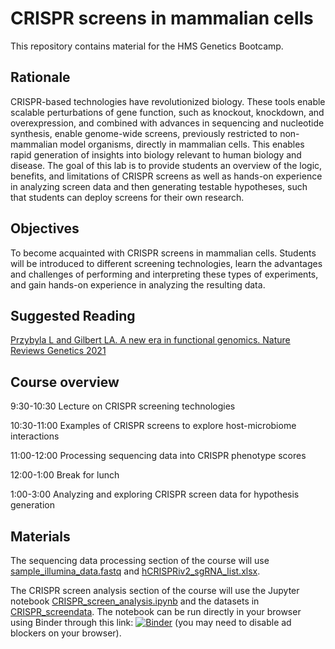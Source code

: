 # CRISPR screens in mammalian cells

This repository contains material for the HMS Genetics Bootcamp.

## Rationale
CRISPR-based technologies have revolutionized biology. These tools enable scalable perturbations of gene function, such as knockout, knockdown, and overexpression, and combined with advances in sequencing and nucleotide synthesis, enable genome-wide screens, previously restricted to non-mammalian model organisms, directly in mammalian cells. This enables rapid generation of insights into biology relevant to human biology and disease. The goal of this lab is to provide students an overview of the logic, benefits, and limitations of CRISPR screens as well as hands-on experience in analyzing screen data and then generating testable hypotheses, such that students can deploy screens for their own research.

## Objectives
To become acquainted with CRISPR screens in mammalian cells. Students will be introduced to different screening technologies, learn the advantages and challenges of performing and interpreting these types of experiments, and gain hands-on experience in analyzing the resulting data.

## Suggested Reading
[Przybyla L and Gilbert LA. A new era in functional genomics. Nature Reviews Genetics 2021](https://doi.org/10.1038/s41576-021-00409-w)


## Course overview
9:30-10:30  Lecture on CRISPR screening technologies

10:30-11:00 Examples of CRISPR screens to explore host-microbiome interactions

11:00-12:00 Processing sequencing data into CRISPR phenotype scores

12:00-1:00  Break for lunch

1:00-3:00   Analyzing and exploring CRISPR screen data for hypothesis generation

## Materials
The sequencing data processing section of the course will use [sample_illumina_data.fastq](sample_illumina_data.fastq) and [hCRISPRiv2_sgRNA_list.xlsx](hCRISPRiv2_sgRNA_list.xlsx).

The CRISPR screen analysis section of the course will use the Jupyter notebook [CRISPR_screen_analysis.ipynb](CRISPR_screen_analysis.ipynb) and the datasets in [CRISPR_screendata](CRISPR_screendata). The notebook can be run directly in your browser using Binder through this link: [![Binder](https://mybinder.org/badge_logo.svg)](https://mybinder.org/v2/gh/nolanmaier/2023_GeneticsBootcamp/HEAD?labpath=CRISPR_screen_analysis.ipynb)
(you may need to disable ad blockers on your browser).
